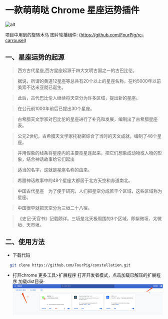 # 一款萌萌哒 Chrome 星座运势插件
![alt](./pic/constellation.gif)

项目中用到的旋转木马 图片轮播组件:
(https://github.com/FourPig/rc-carrousel)

## 一、星座运势的起源
>  西方古代星座,西方星座起源于四大文明古国之一的古巴比伦。

>  据说，所谓的黄道12星座等总共有20个以上的星座名称，在约5000年以前美索不达米亚就已诞生。

>  此后，古代巴比伦人继续将天空分为许多区域，提出新的星座。

>  在公元前1000年前后已提出30个星座。　

>  古希腊天文学家对巴比伦的星座进行了补充和发展，编制出了古希腊星座表。

>  公元2世纪，古希腊天文学家托勒密综合了当时的天文成就，编制了48个星座。

>  并用假象的线条将星座内的主要亮星连起来，把它们想象成动物或人物的形象，结合神话故事给它们起出

>  适当的名字，这就是星座名称的由来。

>  希腊神话故事中的48个星座大都居于北方天空和赤道南北。

>  中国古代星座　为了便于研究，人们把星空分成若干个区域，这些区域称为星座。

>  中国很早就把天空分为三垣二十八宿。

> 《史记·天官书》记载颇详。三垣是北天极周围的3个区域，即紫微垣、太微垣、天市垣。

## 二、使用方法

* 下载代码
```bash
  git clone https://github.com/FourPig/constellation.git

```

* 打开chrome 更多工具>扩展程序 打开开发者模式，点击加载已解压的扩展程序 加载dist目录·
![alt](./pic/chrome插件使用.png)

